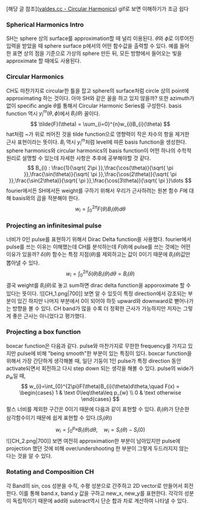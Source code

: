 
[해당 글 참조]([valdes.cc - Circular Harmonics](https://valdes.cc/articles/ch.html)) gif로 보면 이해하기가 조금 쉽다
### Spherical Harmonics Intro

 SH는 sphere 상의 surface를 approximation할 때 널리 이용된다. $\theta$와 $\phi$로 이루어진 입력을 받았을 때 sphere surface p에서의 어떤 함수값을 출력할 수 있다. 예를 들어 한 표면 상의 점을 기준으로 가상의 sphere 만든 뒤, 모든 방향에서 들어오는 빛을 approximate 할 때에도 사용된다.

### Circular Harmonics

 CH도 마찬가지로 circular한 틀을 잡고 sphere의 surface처럼 circle 상의 point에 approximating 하는 것이다. 아마 SH와 같은 꼴을 하고 있지 않을까? 또한 azimuth가 없이 specific angle $\theta$를 통해서 Circular Harmonic Series를 구성한다. basis function 역시 $y_{l}^{m}(\theta, \phi)$에서 $B_{i}(\theta)$ 꼴이다.
 $$
 \tilde{F}(\theta) = \sum_{i=0}^{n}w_{i}B_{i}(\theta)
 $$
 hat처럼 ~가 위로 씌어진 것을 tilde function으로 영향력이 작은 차수의 항을 제거한 근사 표현이라는 뜻이다. $B_i$ 역시 $y_{l}^{m}$처럼 level에 따른 basis function을 생성한다. sphere harmonics와 circular harmonics의 basis function이 어떤 하나의 수학적 원리로 설명할 수 있는데 자세한 사항은 추후에 공부해야할 것 같다.
 $$
 B_{i} : \frac{1}{\sqrt{ 2\pi }},\frac{\cos(\theta)}{\sqrt{ \pi }},\frac{\sin(\theta)}{\sqrt{ \pi }},\frac{\cos(2\theta)}{\sqrt{ \pi }},\frac{\sin(2\theta)}{\sqrt{ \pi }},\frac{\cos(3\theta)}{\sqrt{ \pi }}\dots
 $$
fourier에서든 SH에서든 weight를 구하기 위해서 우리가 근사하려는 원본 함수 $F$에 대해 basis와의 곱을 적분해야 한다.
$$
w_{i} = \int _{0}^{2\pi}F(\theta)B_{i}(\theta)d\theta
$$

### Projecting an infinitesimal pulse

너비가 0인 pulse를 표현하기 위해서 Dirac Delta function을 사용했다. fourier에서 pulse를 쓰는 이유는 이해했는데 CH를 분석하는데 $F(\theta)$에 pulse를 쓰는 것에는 어떤 이유가 있을까? $\delta(\theta)$ 함수는 특정 지점($\theta$)를 제외하고는 값이 0이기 때문에 $B_{i}(\theta)$값만 뽑아낼 수 있다.
$$
w_{i} = \int_{0}^{2\pi}\delta(\theta)B_{i}(\theta)d\theta = B_{i}(\theta)
$$
결국 weight를 $B_{i}(\theta)$로 놓고 sum하면 dirac delta function을 apporoximate 할 수 있다는 뜻이다.
![[CH_1.png|700]]
보면 알 수 있듯이 특정 direction에서 강조되는 부분이 있긴 하지만 나머지 부분에서 0이 되어야 하듯 upward와 downward로 뻗어나가는 방향을 볼 수 있다. CH band가 많을 수록 더 정확한 근사가 가능하지만 저자는 그렇게 좋은 근사는 아니었다고 평가했다.

### Projecting a box function

boxcar function은 다음과 같다. pulse와 마찬가지로 무한한 frequency를 가지고 있지만 pulse에 비해 "being smooth"한 부분이 있는 특징이 있다. boxcar function을 위해서 가장 간단하게 생각해볼 때, 일단 기둥이 1인 pulse가 특정 direction 동안 activate되면서 회전하고 다시 step down 되는 생각을 해볼 수 있다. pulse의 wide가 $p_{w}$일 때,
$$
w_{i}=\int_{0}^{2\pi}F(\theta)B_{i}(\theta)d\theta,\quad F(x) = \begin{cases} 1 & \text 0\leq\theta\leq p_{w} \\ 0 & \text otherwise \end{cases}
$$
 펄스 너비를 제외한 구간은 0이기 때문에 다음과 같이 표현할 수 있다. $B_{i}(\theta)$가 단순한 삼각함수이기 때문에 쉽게 표현할 수 있다.($S_{i}(\theta)$)
 $$
 w_{i}=\int_{0}^{p_{w}}B_{i}(\theta)d\theta, \quad w_{i}=S_{i}(\theta)-S_{i}(0)
 $$
 ![[CH_2.png|700]]
 보면 여전히 approximation한 부분이 남아있지만 pulse에 projection 했던 것에 비해 over/undershooting 한 부분이 그렇게 두드러지지 않는 다는 것을 알 수 있다.

### Rotating and Composition CH

 각 Band의 sin, cos 성분을 수직, 수평 성분으로 간주하고 2D vector로 만들어서 회전한다. 이를 통해 band.x, band.y 값을 구하고 new_x, new_y를 표현한다. 각각의 성분이 독립적이기 때문에 add와 subtract역시 단순 합과 차로 계산하여 나타낼 수 있다.
 